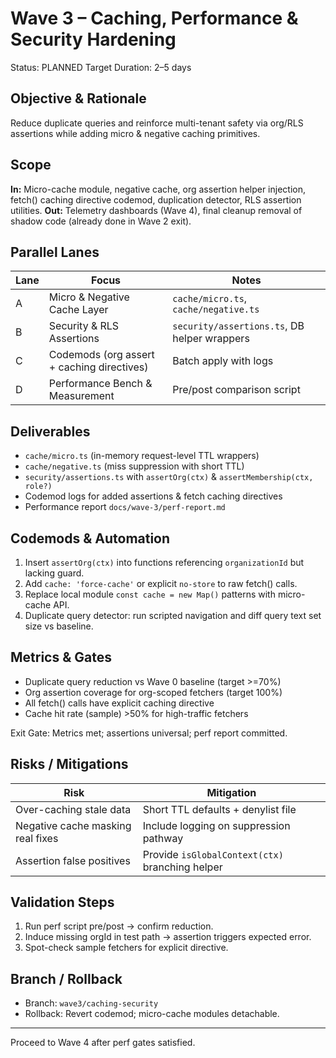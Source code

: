 # Wave 3 – Caching, Performance & Security Hardening

Status: PLANNED
Target Duration: 2–5 days

## Objective & Rationale
Reduce duplicate queries and reinforce multi-tenant safety via org/RLS assertions while adding micro & negative caching primitives.

## Scope
**In:** Micro-cache module, negative cache, org assertion helper injection, fetch() caching directive codemod, duplication detector, RLS assertion utilities.
**Out:** Telemetry dashboards (Wave 4), final cleanup removal of shadow code (already done in Wave 2 exit).

## Parallel Lanes
| Lane | Focus | Notes |
|------|-------|------|
| A | Micro & Negative Cache Layer | `cache/micro.ts`, `cache/negative.ts` |
| B | Security & RLS Assertions | `security/assertions.ts`, DB helper wrappers |
| C | Codemods (org assert + caching directives) | Batch apply with logs |
| D | Performance Bench & Measurement | Pre/post comparison script |

## Deliverables
- `cache/micro.ts` (in-memory request-level TTL wrappers)
- `cache/negative.ts` (miss suppression with short TTL)
- `security/assertions.ts` with `assertOrg(ctx)` & `assertMembership(ctx, role?)`
- Codemod logs for added assertions & fetch caching directives
- Performance report `docs/wave-3/perf-report.md`

## Codemods & Automation
1. Insert `assertOrg(ctx)` into functions referencing `organizationId` but lacking guard.
2. Add `cache: 'force-cache'` or explicit `no-store` to raw fetch() calls.
3. Replace local module `const cache = new Map()` patterns with micro-cache API.
4. Duplicate query detector: run scripted navigation and diff query text set size vs baseline.

## Metrics & Gates
- Duplicate query reduction vs Wave 0 baseline (target >=70%)
- Org assertion coverage for org-scoped fetchers (target 100%)
- All fetch() calls have explicit caching directive
- Cache hit rate (sample) >50% for high-traffic fetchers

Exit Gate: Metrics met; assertions universal; perf report committed.

## Risks / Mitigations
| Risk | Mitigation |
|------|------------|
| Over-caching stale data | Short TTL defaults + denylist file |
| Negative cache masking real fixes | Include logging on suppression pathway |
| Assertion false positives | Provide `isGlobalContext(ctx)` branching helper |

## Validation Steps
1. Run perf script pre/post -> confirm reduction.
2. Induce missing orgId in test path -> assertion triggers expected error.
3. Spot-check sample fetchers for explicit directive.

## Branch / Rollback
- Branch: `wave3/caching-security`
- Rollback: Revert codemod; micro-cache modules detachable.

---
Proceed to Wave 4 after perf gates satisfied.
